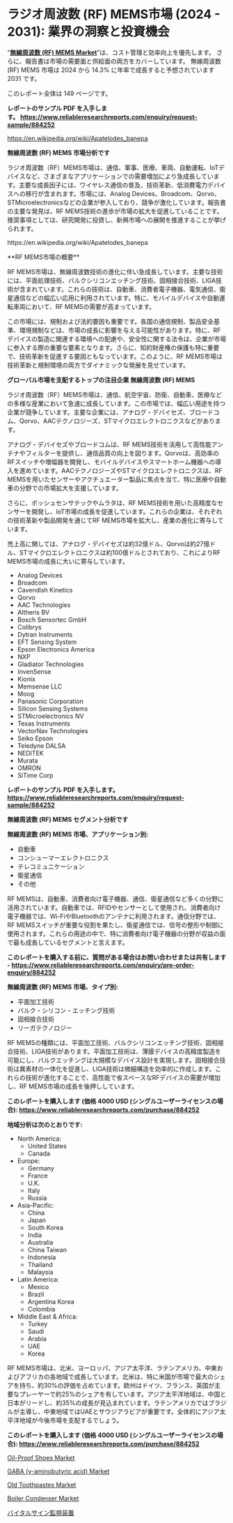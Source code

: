 <p><h1>ラジオ周波数 (RF) MEMS市場 (2024 - 2031): 業界の洞察と投資機会</h1></p><p>&ldquo;<strong><a href="https://www.reliableresearchreports.com/radio-frequency-rf-mems-r884252">無線周波数 (RF) MEMS Market</a></strong>&rdquo;は、コスト管理と効率向上を優先します。 さらに、報告書は市場の需要面と供給面の両方をカバーしています。 無線周波数 (RF) MEMS 市場は 2024 から 14.3% に年率で成長すると予想されています2031 です。</p>
<p>このレポート全体は 149 ページです。</p>
<p><strong>レポートのサンプル PDF を入手します。&nbsp;<a href="https://www.reliableresearchreports.com/enquiry/request-sample/884252">https://www.reliableresearchreports.com/enquiry/request-sample/884252</a></strong></p>
<p><a href="https://en.wikipedia.org/wiki/Apatelodes_banepa">https://en.wikipedia.org/wiki/Apatelodes_banepa</a></p>
<p><strong>無線周波数 (RF) MEMS 市場分析です</strong></p>
<p><p>ラジオ周波数（RF）MEMS市場は、通信、軍事、医療、車両、自動運転、IoTデバイスなど、さまざまなアプリケーションでの需要増加により急成長しています。主要な成長因子には、ワイヤレス通信の普及、技術革新、低消費電力デバイスへの移行が含まれます。市場には、Analog Devices、Broadcom、Qorvo、STMicroelectronicsなどの企業が参入しており、競争が激化しています。報告書の主要な発見は、RF MEMS技術の進歩が市場の拡大を促進していることです。推奨事項としては、研究開発に投資し、新興市場への展開を推進することが挙げられます。</p></p>
<p>https://en.wikipedia.org/wiki/Apatelodes_banepa</p>
<p><p>**RF MEMS市場の概要**</p><p>RF MEMS市場は、無線周波数技術の進化に伴い急成長しています。主要な技術には、平面処理技術、バルクシリコンエッチング技術、固相接合技術、LIGA技術が含まれています。これらの技術は、自動車、消費者電子機器、電気通信、衛星通信などの幅広い応用に利用されています。特に、モバイルデバイスや自動運転車両において、RF MEMSの需要が高まっています。</p><p>この市場には、規制および法的要因も重要です。各国の通信規制、製品安全基準、環境規制などは、市場の成長に影響を与える可能性があります。特に、RFデバイスの製造に関連する環境への配慮や、安全性に関する法令は、企業が市場に参入する際の重要な要素となります。さらに、知的財産権の保護も特に重要で、技術革新を促進する要因ともなっています。このように、RF MEMS市場は技術革新と規制環境の両方でダイナミックな発展を見せています。</p></p>
<p><strong>グローバル市場を支配するトップの注目企業 無線周波数 (RF) MEMS</strong></p>
<p><p>ラジオ周波数（RF）MEMS市場は、通信、航空宇宙、防衛、自動車、医療などの多様な産業において急速に成長しています。この市場では、幅広い用途を持つ企業が競争しています。主要な企業には、アナログ・デバイセズ、ブロードコム、Qorvo、AACテクノロジーズ、STマイクロエレクトロニクスなどがあります。</p><p>アナログ・デバイセズやブロードコムは、RF MEMS技術を活用して高性能アンテナやフィルターを提供し、通信品質の向上を図ります。Qorvoは、高効率のRFスイッチや増幅器を開発し、モバイルデバイスやスマートホーム機器への導入を進めています。AACテクノロジーズやSTマイクロエレクトロニクスは、RF MEMSを用いたセンサーやアクチュエーター製品に焦点を当て、特に医療や自動車の分野での市場拡大を支援しています。</p><p>さらに、ボッシュセンサテックやムラタは、RF MEMS技術を用いた高精度なセンサーを開発し、IoT市場の成長を促進しています。これらの企業は、それぞれの技術革新や製品開発を通じてRF MEMS市場を拡大し、産業の進化に寄与しています。</p><p>売上高に関しては、アナログ・デバイセズは約32億ドル、Qorvoは約27億ドル、STマイクロエレクトロニクスは約100億ドルとされており、これによりRF MEMS市場の成長に大いに寄与しています。</p></p>
<p><ul><li>Analog Devices</li><li>Broadcom</li><li>Cavendish Kinetics</li><li>Qorvo</li><li>AAC Technologies</li><li>Altheris BV</li><li>Bosch Sensortec GmbH</li><li>Colibrys</li><li>Dytran Instruments</li><li>EFT Sensing System</li><li>Epson Electronics America</li><li>NXP</li><li>Gladiator Technologies</li><li>InvenSense</li><li>Kionix</li><li>Memsense LLC</li><li>Moog</li><li>Panasonic Corporation</li><li>Silicon Sensing Systems</li><li>STMicroelectronics NV</li><li>Texas Instruments</li><li>VectorNav Technologies</li><li>Seiko Epson</li><li>Teledyne DALSA</li><li>NEDITEK</li><li>Murata</li><li>OMRON</li><li>SiTime Corp</li></ul></p>
<p><strong>レポートのサンプル PDF を入手します。 <a href="https://www.reliableresearchreports.com/enquiry/request-sample/884252">https://www.reliableresearchreports.com/enquiry/request-sample/884252</a></strong></p>
<p><strong>無線周波数 (RF) MEMS セグメント分析です</strong></p>
<p><strong>無線周波数 (RF) MEMS 市場、アプリケーション別:</strong></p>
<p><ul><li>自動車</li><li>コンシューマーエレクトロニクス</li><li>テレコミュニケーション</li><li>衛星通信</li><li>その他</li></ul></p>
<p><p>RF MEMSは、自動車、消費者向け電子機器、通信、衛星通信など多くの分野に活用されています。自動車では、RFIDやセンサーとして使用され、消費者向け電子機器では、Wi-FiやBluetoothのアンテナに利用されます。通信分野では、RF MEMSスイッチが重要な役割を果たし、衛星通信では、信号の整形や制御に使用されます。これらの用途の中で、特に消費者向け電子機器の分野が収益の面で最も成長しているセグメントと言えます。</p></p>
<p><strong>このレポートを購入する前に、質問がある場合はお問い合わせまたは共有します - <a href="https://www.reliableresearchreports.com/enquiry/pre-order-enquiry/884252">https://www.reliableresearchreports.com/enquiry/pre-order-enquiry/884252</a></strong></p>
<p><strong>無線周波数 (RF) MEMS 市場、タイプ別:</strong></p>
<p><ul><li>平面加工技術</li><li>バルク・シリコン・エッチング技術</li><li>固相接合技術</li><li>リーガテクノロジー</li></ul></p>
<p><p>RF MEMSの種類には、平面加工技術、バルクシリコンエッチング技術、固相接合技術、LIGA技術があります。平面加工技術は、薄膜デバイスの高精度製造を可能にし、バルクエッチングは大規模なデバイス設計を実現します。固相接合技術は異素材の一体化を促進し、LIGA技術は微細構造を効率的に作成します。これらの技術が進化することで、高性能で省スペースなRFデバイスの需要が増加し、RF MEMS市場の成長を後押ししています。</p></p>
<p><strong>このレポートを購入します (価格 4000 USD (シングルユーザーライセンスの場合): <a href="https://www.reliableresearchreports.com/purchase/884252">https://www.reliableresearchreports.com/purchase/884252</a></strong></p>
<p><strong>地域分析は次のとおりです:</strong></p>
<p><ul>
    <li>
        North America:
        <ul>
            <li>United States</li>
            <li>Canada</li>
        </ul>
    </li>
    <li>
        Europe:
        <ul>
            <li>Germany</li>
            <li>France</li>
            <li>U.K.</li>
            <li>Italy</li>
            <li>Russia</li>
        </ul>
    </li>
    <li>
        Asia-Pacific:
        <ul>
            <li>China</li>
            <li>Japan</li>
            <li>South Korea</li>
            <li>India</li>
            <li>Australia</li>
            <li>China Taiwan</li>
            <li>Indonesia</li>
            <li>Thailand</li>
            <li>Malaysia</li>
        </ul>
    </li>
    <li>
        Latin America:
        <ul>
            <li>Mexico</li>
            <li>Brazil</li>
            <li>Argentina Korea</li>
            <li>Colombia</li>
        </ul>
    </li>
    <li>
        Middle East & Africa:
        <ul>
            <li>Turkey</li>
            <li>Saudi</li>
            <li>Arabia</li>
            <li>UAE</li>
            <li>Korea</li>
        </ul>
    </li>
    </ul></p>
<p><p>RF MEMS市場は、北米、ヨーロッパ、アジア太平洋、ラテンアメリカ、中東およびアフリカの各地域で成長しています。北米は、特に米国が市場で最大のシェアを持ち、約30%の評価を占めています。欧州はドイツ、フランス、英国が主要なプレーヤーで約25%のシェアを有しています。アジア太平洋地域は、中国と日本がリードし、約35%の成長が見込まれています。ラテンアメリカではブラジルが主導し、中東地域ではUAEとサウジアラビアが重要です。全体的にアジア太平洋地域が今後市場を支配するでしょう。</p></p>
<p><strong>このレポートを購入します (価格 4000 USD (シングルユーザーライセンスの場合): <a href="https://www.reliableresearchreports.com/purchase/884252">https://www.reliableresearchreports.com/purchase/884252</a></strong></p>
<p><p><a href="https://github.com/NorbertYates/Market-Research-Report-List-6/blob/main/oil-proof-shoes-market.md">Oil-Proof Shoes Market</a></p><p><a href="https://medium.com/@emiliomartelli542/gaba-%CE%B3-aminobutyric-acid-market-size-share-trends-analysis-report-by-product-microbial-9c9d71cef9e3">GABA (γ-aminobutyric acid) Market</a></p><p><a href="https://github.com/prosalinda88/Market-Research-Report-List-6/blob/main/old-toothpastes-market.md">Old Toothpastes Market</a></p><p><a href="https://www.linkedin.com/pulse/exploring-boiler-condenser-market-dynamics-revenue-analysis-wfeef?trackingId=6MnuPIPyTCmcLozPAwNGvA%3D%3D">Boiler Condenser Market</a></p><p><a href="https://medium.com/@jolyongue8huy/%E3%82%B0%E3%83%AD%E3%83%BC%E3%83%90%E3%83%AB%E3%83%90%E3%82%A4%E3%82%BF%E3%83%AB%E3%82%B5%E3%82%A4%E3%83%B3%E3%83%A2%E3%83%8B%E3%82%BF%E3%83%AA%E3%83%B3%E3%82%B0%E3%83%87%E3%83%90%E3%82%A4%E3%82%B9%E5%B8%82%E5%A0%B4%E5%88%86%E6%9E%90-%E4%B8%BB%E8%A6%81%E5%B8%82%E5%A0%B4%E5%8B%95%E5%90%91%E3%81%A8%E4%BB%8A%E5%BE%8C%E3%81%AE%E4%BA%88%E6%B8%AC-2024-2031-5d7d738cc7c9">バイタルサイン監視装置</a></p></p>